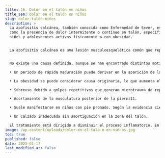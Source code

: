 ```yaml
---
title: 16. Dolor en el talón en niños
title_seo: dolor en el talón en niños
slug: dolor-talón-niños
description: >
  La apofisitis calcánea, también conocida como Enfermedad de Sever, es descrita
  como la presencia de dolor intermitente o continuo en talón, específica en
  niños y adolescentes activos físicamente o con obesidad.


  La apofisitis calcánea es una lesión musculoesquelética común que representa entre el 2 - 16% de las consultas infantiles al podólogo y comprende entre el 16,3% - 22,7% de las lesiones por esfuerzo en niños, generalmente se presenta entre las edades de 8-15 años, pero se ha observado en niños de incluso de 6 años. Aparece de forma unilateral en un 51% de los casos, estando relacionado con el miembro dominante.


  No existe una causa definida, aunque se han encontrado distintos motivos que provocan apofisitis calcánea, entre las que se encuentran:

  •	Un periodo de rápida maduración puede derivar en la aparición de la apofisitis calcánea porque se experimenta un crecimiento acelerado que provoca desequilibrios músculo-tendinosos.

  •	La obesidad se puede considerar causa originaria, lo que aumenta el riesgo de esta afectación.

  •	Sobreuso debido a golpes repetitivos que generan microtrauma de repetición, relacionado con deportes de impacto como saltar o correr.

  •	Acortamiento de la musculatura posterior de la pierna11.

  •	Suele manifestarse en niños con pie pronado. Según la evidencia científica, el 95% de los niños que presentan esta patología, sufren alteraciones biomecánicas.

  •	Un calzado inadecuado sin amortiguación en la zona del talón.

  El tratamiento está dirigido a disminuir el proceso inflamatorio. En clínica del pie López del Amo en Murcia, su podólogo, en primer lugar se debe disminuir la tensión, disminuyendo así el microtrauma de repetición. Esto se lleva a cabo con el uso de ortesis plantares a medida con cazoleta para concentrar la grasa plantar del talón bajo el calcáneo a fin de disminuir las fuerzas de reacción del suelo y consiguiendo una amortiguación de talón o elevación de talón para la eliminar las fuerzas de tensión en el calcáneo. Además de un calzado apropiado, todo esto tiene como objetivo la disminución de impactos, disminuyendo también la sintomatología y el tiempo de recuperación. 
image: /wp-content/uploads/dolor-en-el-talo-n-en-nin-os.jpg
toc: true
published: false
date: 2021-01-17
last_modified_at: false
---
```

